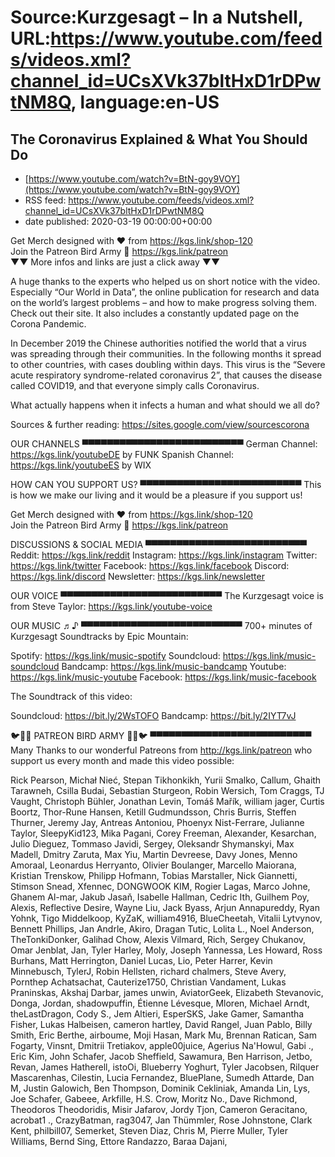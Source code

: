 # Source:Kurzgesagt – In a Nutshell, URL:https://www.youtube.com/feeds/videos.xml?channel_id=UCsXVk37bltHxD1rDPwtNM8Q, language:en-US

## The Coronavirus Explained & What You Should Do
 - [https://www.youtube.com/watch?v=BtN-goy9VOY](https://www.youtube.com/watch?v=BtN-goy9VOY)
 - RSS feed: https://www.youtube.com/feeds/videos.xml?channel_id=UCsXVk37bltHxD1rDPwtNM8Q
 - date published: 2020-03-19 00:00:00+00:00

Get Merch designed with ❤ from https://kgs.link/shop-120  
Join the Patreon Bird Army 🐧 https://kgs.link/patreon  
▼▼ More infos and links are just a click away ▼▼

A huge thanks to the experts who helped us on short notice with the video. Especially “Our World in Data”, the online publication for research and data on the world’s largest problems – and how to make progress solving them. Check out their site. It also includes a constantly updated page on the Corona Pandemic.

In December 2019 the Chinese authorities notified the world that a virus was spreading through their communities. In the following months it spread to other countries, with cases doubling within days. This virus is the “Severe acute respiratory syndrome-related coronavirus 2”, that causes the disease called COVID19, and that everyone simply calls Coronavirus.

What actually happens when it infects a human and what should we all do?

Sources & further reading: https://sites.google.com/view/sourcescorona 


OUR CHANNELS
▀▀▀▀▀▀▀▀▀▀▀▀▀▀▀▀▀▀▀▀▀▀▀▀▀▀
German Channel: https://kgs.link/youtubeDE by FUNK
Spanish Channel: https://kgs.link/youtubeES by WIX


HOW CAN YOU SUPPORT US?
▀▀▀▀▀▀▀▀▀▀▀▀▀▀▀▀▀▀▀▀▀▀▀▀▀▀
This is how we make our living and it would be a pleasure if you support us!

Get Merch designed with ❤ from https://kgs.link/shop-120  
Join the Patreon Bird Army 🐧 https://kgs.link/patreon  


DISCUSSIONS & SOCIAL MEDIA
▀▀▀▀▀▀▀▀▀▀▀▀▀▀▀▀▀▀▀▀▀▀▀▀▀▀
Reddit:            https://kgs.link/reddit
Instagram:     https://kgs.link/instagram
Twitter:           https://kgs.link/twitter
Facebook:      https://kgs.link/facebook
Discord:          https://kgs.link/discord
Newsletter:    https://kgs.link/newsletter


OUR VOICE
▀▀▀▀▀▀▀▀▀▀▀▀▀▀▀▀▀▀▀▀▀▀▀▀▀▀
The Kurzgesagt voice is from 
Steve Taylor:  https://kgs.link/youtube-voice


OUR MUSIC ♬♪
▀▀▀▀▀▀▀▀▀▀▀▀▀▀▀▀▀▀▀▀▀▀▀▀▀▀
700+ minutes of Kurzgesagt Soundtracks by Epic Mountain:

Spotify:            https://kgs.link/music-spotify
Soundcloud:   https://kgs.link/music-soundcloud
Bandcamp:     https://kgs.link/music-bandcamp
Youtube:          https://kgs.link/music-youtube
Facebook:       https://kgs.link/music-facebook

The Soundtrack of this video:

Soundcloud:   https://bit.ly/2WsTOFO
Bandcamp:     https://bit.ly/2IYT7vJ


🐦🐧🐤 PATREON BIRD ARMY 🐤🐧🐦
▀▀▀▀▀▀▀▀▀▀▀▀▀▀▀▀▀▀▀▀▀▀▀▀▀▀
Many Thanks to our wonderful Patreons from http://kgs.link/patreon who support us every month and made this video possible:

Rick Pearson, Michał Nieć, Stepan Tikhonkikh, Yurii Smalko, Callum, Ghaith Tarawneh, Csilla Budai, Sebastian Sturgeon, Robin Wersich, Tom Craggs, TJ Vaught, Christoph Bühler, Jonathan Levin, Tomáš Mařík, william jager, Curtis Boortz, Thor-Rune Hansen, Ketill Gudmundsson, Chris Burris, Steffen Thurner, Jeremy Jay, Antreas Antoniou, Phoenyx Nist-Ferrare, Julianne Taylor, SleepyKid123, Mika Pagani, Corey Freeman, Alexander, Kesarchan, Julio Dieguez, Tommaso Javidi, Sergey, Oleksandr Shymanskyi, Max Madell, Dmitry Zaruta, Max Yiu, Martin Devreese, Davy Jones, Menno Amoraal, Leonardus Herryanto, Olivier Boulanger, Marcello Maiorana, Kristian Trenskow, Philipp Hofmann, Tobias Marstaller, Nick Giannetti, Stimson Snead, Xfennec, DONGWOOK KIM, Rogier Lagas, Marco Johne, Ghanem Al-mar, Jakub Jasaň, Isabelle Hallman, Cedric Ith, Guilhem Poy, Alexis, Reflective Desire, Wayne Liu, Jack Byass, Arjun Annapureddy, Ryan Yohnk, Tigo Middelkoop, KyZaK, william4916, BlueCheetah, Vitalii Lytvynov, Bennett Phillips, Jan Andrle, Akiro, Dragan Tutic, Lolita L., Noel Anderson, TheTonkiDonker, Galihad Chow, Alexis Vilmard, Rich, Sergey Chukanov, Omar Jenblat, Jan, Tyler Harley, Moly, Joseph Yannessa, Les Howard, Ross Burhans, Matt Herrington, Daniel Lucas, Lio, Peter Harrer, Kevin Minnebusch, TylerJ, Robin Hellsten, richard chalmers, Steve Avery, Pornthep Achatsachat, Cauterize1750, Christian Vandament, Lukas Praninskas, Akshaj Darbar, james unwin, AviatorGeek, Elizabeth Stevanovic, Donga, Jordan, shadowpuffin, Étienne Lévesque, Mloren, Michael Arndt, theLastDragon, Cody S., Jem Altieri, EsperSKS, Jake Gamer, Samantha Fisher, Lukas Halbeisen, cameron hartley, David Rangel, Juan Pablo, Billy Smith, Eric Berthe, airboume, Moji Hasan, Mark Mu, Brennan Ratican, Sam Fogarty, Vinsnt, Dmitrii Tretiakov, apple00juice, Agerius Na'Howul, Gabi ., Eric Kim, John Schafer, Jacob Sheffield, Sawamura, Ben Harrison, Jetbo, Revan, James Hatherell, istoOi, Blueberry Yoghurt, Tyler Jacobsen, Rilquer Mascarenhas, Cilestin, Lucia Fernandez, BluePlane, Sumedh Attarde, Dan M, Justin Galowich, Ben Thompson, Dominik Cekliniak, Amanda Lin, Lys, Joe Schafer, Gabeee, Arkfille, H.S. Crow, Moritz No., Dave Richmond, Theodoros Theodoridis, Misir Jafarov, Jordy Tjon, Cameron Geracitano, acrobat1 ., CrazyBatman, rag3047, Jan Thümmler, Rose Johnstone, Clark Kent, philbill07, Semerket, Steven Diaz, Chris M, Pierre Muller, Tyler Williams, Bernd Sing, Ettore Randazzo, Baraa Dajani,

